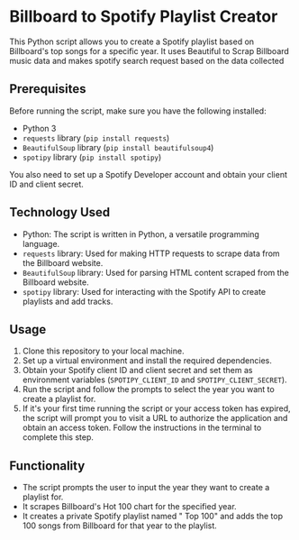 # Billboard to Spotify Playlist Creator

This Python script allows you to create a Spotify playlist based on Billboard's top songs for a specific year. It uses Beautiful to Scrap Billboard music data and makes spotify search request based on the data collected

## Prerequisites

Before running the script, make sure you have the following installed:

- Python 3
- `requests` library (`pip install requests`)
- `BeautifulSoup` library (`pip install beautifulsoup4`)
- `spotipy` library (`pip install spotipy`)

You also need to set up a Spotify Developer account and obtain your client ID and client secret.

## Technology Used

- Python: The script is written in Python, a versatile programming language.
- `requests` library: Used for making HTTP requests to scrape data from the Billboard website.
- `BeautifulSoup` library: Used for parsing HTML content scraped from the Billboard website.
- `spotipy` library: Used for interacting with the Spotify API to create playlists and add tracks.

## Usage

1. Clone this repository to your local machine.
2. Set up a virtual environment and install the required dependencies.
3. Obtain your Spotify client ID and client secret and set them as environment variables (`SPOTIPY_CLIENT_ID` and `SPOTIPY_CLIENT_SECRET`).
4. Run the script and follow the prompts to select the year you want to create a playlist for.
5. If it's your first time running the script or your access token has expired, the script will prompt you to visit a URL to authorize the application and obtain an access token. Follow the instructions in the terminal to complete this step.

## Functionality

- The script prompts the user to input the year they want to create a playlist for.
- It scrapes Billboard's Hot 100 chart for the specified year.
- It creates a private Spotify playlist named "<Year> Top 100" and adds the top 100 songs from Billboard for that year to the playlist.
